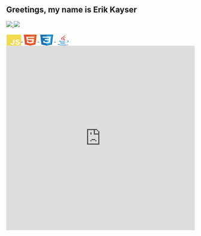 ## Greetings, my name is Erik Kayser 
 <div>
  <a href="https://github.com/resyakKire">
  <img height="180em" src="https://github-readme-stats.vercel.app/api?username=resyakKire&show_icons=true&include_all_commits=true&count_private=true&theme=dark"/>
  <img height="180em" src="https://github-readme-stats.vercel.app/api/top-langs/?username=resyakKire&layout=compact&langs_count=7&theme=dark"/>
</div>
 
<div style="display: inline_block"><br>
  <img align="center" alt="Kire-Js" height="30" width="40" src="https://raw.githubusercontent.com/devicons/devicon/master/icons/javascript/javascript-plain.svg">
  <img align="center" alt="Kire-HTML" height="30" width="40" src="https://raw.githubusercontent.com/devicons/devicon/master/icons/html5/html5-original.svg">
  <img align="center" alt="Kire-CSS" height="30" width="40" src="https://raw.githubusercontent.com/devicons/devicon/master/icons/css3/css3-original.svg">
  <img align="center" alt="Kire-Java" height="30" width="40" src="https://raw.githubusercontent.com/devicons/devicon/master/icons/java/java-original.svg">
<!--   <img align="right" alt="Kire-deku" src="https://giphy.com/gifs/hulu-agLzP4BYRPcOY"> -->
</div>
 
<div style="width:100%;height:0;padding-bottom:98%;position:relative;"><iframe src="https://giphy.com/embed/agLzP4BYRPcOY" width="100%" height="100%" style="position:absolute" frameBorder="0" class="giphy-embed" allowFullScreen></iframe></div>
